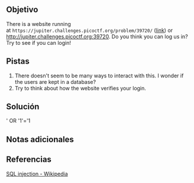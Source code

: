 ## Objetivo
There is a website running at `https://jupiter.challenges.picoctf.org/problem/39720/` ([link](https://jupiter.challenges.picoctf.org/problem/39720/)) or http://jupiter.challenges.picoctf.org:39720. Do you think you can log us in? Try to see if you can login!
## Pistas
1. There doesn't seem to be many ways to interact with this. I wonder if the users are kept in a database?
2. Try to think about how the website verifies your login.
## Solución
' OR '1'='1

## Notas adicionales


## Referencias
[SQL injection - Wikipedia](https://en.wikipedia.org/wiki/SQL_injection#:~:text=SQL%20injection%20occurs%20when%20specially,SQL%20statement%20which%20is%20executed.)